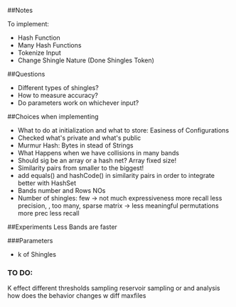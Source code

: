 ##Notes

To implement:

- Hash Function
- Many Hash Functions
- Tokenize Input
- Change Shingle Nature (Done Shingles Token)

##Questions

- Different types of shingles?
- How to measure accuracy?
- Do parameters work on whichever input?

##Choices when implementing
- What to do at initialization and what to store: Easiness of Configurations
- Checked what's private and what's public
- Murmur Hash: Bytes in stead of Strings
- What Happens when we have collisions in many bands
- Should sig be an array or a hash net? Array fixed size!
- Similarity pairs from smaller to the biggest!
- add equals() and hashCode() in similarity pairs in order to integrate better with HashSet
- Bands number and Rows NOs
- Number of shingles: few -> not much expressiveness more recall less precision,
        , too many, sparse matrix -> less meaningful permutations  more prec less recall
 

##Experiments
Less Bands are faster

###Parameters
- k of Shingles 


### TO DO:
K effect
different thresholds
sampling
reservoir sampling
or and analysis
how does the behavior changes w diff maxfiles





